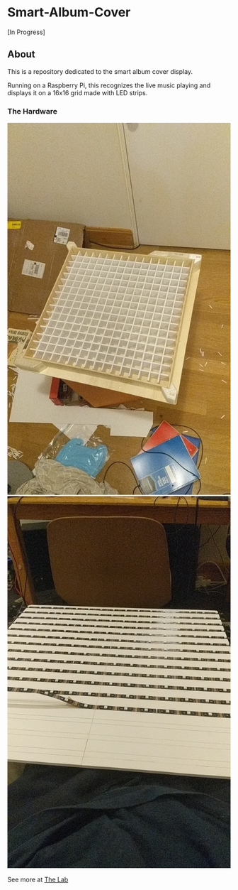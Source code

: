 # Smart-Album-Cover
 [In Progress]

## About
This is a repository dedicated to the smart album cover display.

Running on a Raspberry Pi, this recognizes the live music playing and displays it on a 16x16 grid made with LED strips.

### The Hardware

![Top](assets/top.jpg)
![LED](assets/led.jpg)

See more at [The Lab](https://thelab.gallery/user/AddisonHenikoff)